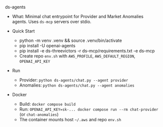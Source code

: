 ds-agents

- What: Minimal chat entrypoint for Provider and Market Anomalies agents. Uses `ds-mcp` servers over stdio.

- Quick Start
  - python -m venv .venv && source .venv/bin/activate
  - pip install -U openai-agents
  - pip install -e ds-threevictors -r ds-mcp/requirements.txt -e ds-mcp
  - Create repo `env.sh` with `AWS_PROFILE`, `AWS_DEFAULT_REGION`, `OPENAI_API_KEY`

- Run
  - Provider: `python ds-agents/chat.py --agent provider`
  - Anomalies: `python ds-agents/chat.py --agent anomalies`

- Docker
  - Build: `docker compose build`
  - Run: `OPENAI_API_KEY=sk-... docker compose run --rm chat-provider` (or `chat-anomalies`)
  - The container mounts host `~/.aws` and repo `env.sh`
